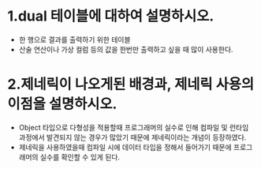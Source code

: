 # 1.dual 테이블에 대하여 설명하시오.

- 한 행으로 결과를 출력하기 위한 테이블
- 산술 연산이나 가상 컬럼 등의 값을 한번만 출력하고 싶을 때 많이 사용한다.

# 2.제네릭이 나오게된 배경과, 제네릭 사용의 이점을 설명하시오.

- Object 타입으로 다형성을 적용할때 프로그래머의 실수로 인해 컴파일 및 런타임 과정에서 발견되지 않는 경우가 많았기 때문에 제네릭이라는 개념이 등장하였다.
- 제네릭을 사용하였을때 컴파일 시에 데이터 타입을 정해서 들어가기 때문에 프로그래머의 실수를 확인할 수 있게 된다.
